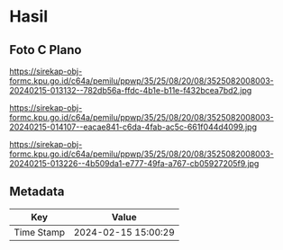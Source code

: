# Hasil

## Foto C Plano

https://sirekap-obj-formc.kpu.go.id/c64a/pemilu/ppwp/35/25/08/20/08/3525082008003-20240215-013132--782db56a-ffdc-4b1e-b11e-f432bcea7bd2.jpg

https://sirekap-obj-formc.kpu.go.id/c64a/pemilu/ppwp/35/25/08/20/08/3525082008003-20240215-014107--eacae841-c6da-4fab-ac5c-661f044d4099.jpg

https://sirekap-obj-formc.kpu.go.id/c64a/pemilu/ppwp/35/25/08/20/08/3525082008003-20240215-013226--4b509da1-e777-49fa-a767-cb05927205f9.jpg


## Metadata

| Key        | Value               |
| ---------- | ------------------- |
| Time Stamp | 2024-02-15 15:00:29 |



